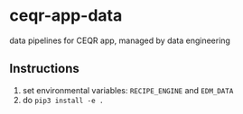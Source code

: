 # ceqr-app-data
data pipelines for CEQR app, managed by data engineering

## Instructions
1. set environmental variables: `RECIPE_ENGINE` and `EDM_DATA`
2. do `pip3 install -e .`